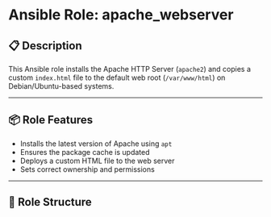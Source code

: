 # Ansible Role: apache_webserver

## 📋 Description

This Ansible role installs the Apache HTTP Server (`apache2`) and copies a custom `index.html` file to the default web root (`/var/www/html`) on Debian/Ubuntu-based systems.

---

## 📦 Role Features

- Installs the latest version of Apache using `apt`
- Ensures the package cache is updated
- Deploys a custom HTML file to the web server
- Sets correct ownership and permissions

---

## 📁 Role Structure


